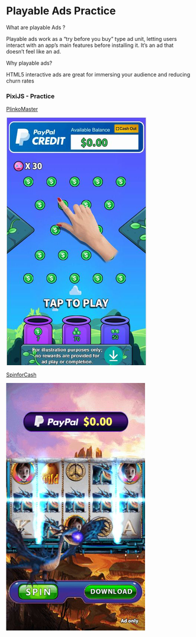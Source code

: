 # Playable Ads Practice

What are playable Ads ?

Playable ads work as a “try before you buy” type ad unit, letting users interact with an app’s main features before installing it. It’s an ad that doesn’t feel like an ad.

Why playable ads?

HTML5 interactive ads are great for immersing your audience and reducing churn rates


### PixiJS - Practice <br/>

[PlinkoMaster](https://ohmango.github.io/PlinkoMaster/)<br/>

[![alt](PlinkoMaster/demo.jpg)](https://ohmango.github.io/PlinkoMaster/)

[SpinforCash](https://ohmango.github.io/SpinforCash/IceDragon/)<br/>

[![alt](SpinforCash/IceDragon/demo.jpg)](https://ohmango.github.io/SpinforCash/IceDragon/)
